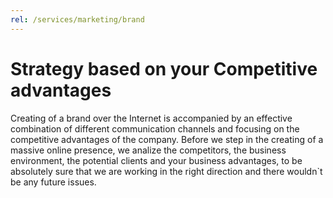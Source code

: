 ```yaml
---
rel: /services/marketing/brand
---
```

# Strategy based on your **Competitive advantages**
Creating of a brand over the Internet is accompanied by an effective combination of different communication channels and focusing on the competitive advantages of the company. Before we step in the creating of a massive online presence, we analize the competitors, the business environment, the potential clients and your business advantages, to be absolutely sure that we are working in the right direction and there wouldn`t be any future issues. 